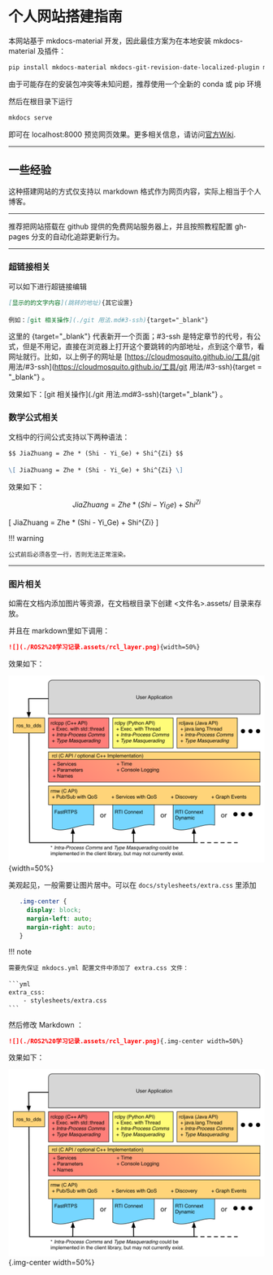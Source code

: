 # 个人网站搭建指南

本网站基于 mkdocs-material 开发，因此最佳方案为在本地安装 mkdocs-material 及插件：

```Bash
pip install mkdocs-material mkdocs-git-revision-date-localized-plugin mkdocs-glightbox mkdocs-awesome-pages-plugin mkdocs-i18n
```

由于可能存在的安装包冲突等未知问题，推荐使用一个全新的 conda 或 pip 环境

然后在根目录下运行

```Bash
mkdocs serve
```

即可在 localhost:8000 预览网页效果。更多相关信息，请访问[官方Wiki](https://squidfunk.github.io/mkdocs-material/).

---

## 一些经验

这种搭建网站的方式仅支持以 markdown 格式作为网页内容，实际上相当于个人博客。

---

推荐把网站搭载在 github 提供的免费网站服务器上，并且按照教程配置 gh-pages 分支的自动化追踪更新行为。

---

### 超链接相关

可以如下进行超链接编辑

```markdown
[显示的的文字内容](跳转的地址){其它设置}

例如：[git 相关操作](./git 用法.md#3-ssh){target="_blank"}
```

这里的 {target="_blank"} 代表新开一个页面；#3-ssh 是特定章节的代号，有公式，但是不用记，直接在浏览器上打开这个要跳转的内部地址，点到这个章节，看网址就行。比如，以上例子的网址是 [https://cloudmosquito.github.io/工具/git 用法/#3-ssh](https://cloudmosquito.github.io/工具/git 用法/#3-ssh){target = "_blank"} 。

效果如下：[git 相关操作](./git 用法.md#3-ssh){target="_blank"} 。


### 数学公式相关

文档中的行间公式支持以下两种语法：

```markdown
$$ JiaZhuang = Zhe * (Shi - Yi_Ge) + Shi^{Zi} $$

\[ JiaZhuang = Zhe * (Shi - Yi_Ge) + Shi^{Zi} \]
```

效果如下：

$$ JiaZhuang = Zhe * (Shi - Yi_Ge) + Shi^{Zi} $$

\[ JiaZhuang = Zhe * (Shi - Yi_Ge) + Shi^{Zi} \]

!!! warning

    公式前后必须各空一行，否则无法正常渲染。

---

### 图片相关

如需在文档内添加图片等资源，在文档根目录下创建 <文件名>.assets/ 目录来存放。

并且在 markdown里如下调用：

```markdown
![](./ROS2%20学习记录.assets/rcl_layer.png){width=50%}
```

效果如下：

![](./ROS2%20学习记录.assets/rcl_layer.png){width=50%}

美观起见，一般需要让图片居中。可以在 `docs/stylesheets/extra.css` 里添加

```css
   .img-center {
     display: block;
     margin-left: auto;
     margin-right: auto;
   }
```

!!! note

    需要先保证 mkdocs.yml 配置文件中添加了 extra.css 文件：

    ```yml
    extra_css:
        - stylesheets/extra.css
    ```

然后修改 Markdown ：

```markdown
![](./ROS2%20学习记录.assets/rcl_layer.png){.img-center width=50%}
```

效果如下：

![](./ROS2%20学习记录.assets/rcl_layer.png){.img-center width=50%}
